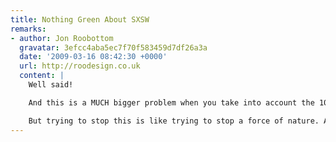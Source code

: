 ```yaml
---
title: Nothing Green About SXSW
remarks:
- author: Jon Roobottom
  gravatar: 3efcc4aba5ec7f70f583459d7df26a3a
  date: '2009-03-16 08:42:30 +0000'
  url: http://roodesign.co.uk
  content: |
    Well said!

    And this is a MUCH bigger problem when you take into account the 100s of non-web confs at somewhere like the NEC each year. Then multiply that by the amount of venues in the world. I'd say that compared to things like the boat show SXSW isn't, by far, the worst.

    But trying to stop this is like trying to stop a force of nature. Advertisers will have their way. I look forward to hearing what action we as a community can take to stop this damaging practice.
---
```

